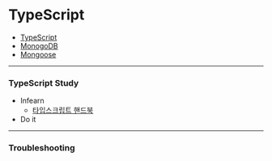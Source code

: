# TypeScript
+ [TypeScript](https://www.typescriptlang.org/)
+ [MonogoDB](https://www.mongodb.com/)
+ [Mongoose](https://mongoosejs.com/)
-----------

### TypeScript Study
+ Infearn
  + [타입스크립트 핸드북](https://joshua1988.github.io/ts/)
+ Do it
-----------

### Troubleshooting

